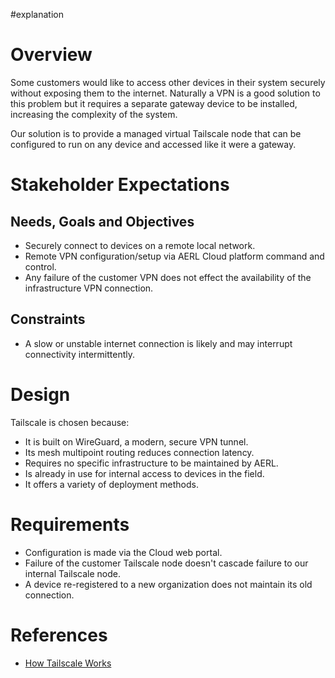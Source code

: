 #explanation
# Overview
Some customers would like to access other devices in their system securely without exposing them to the internet. Naturally a VPN is a good solution to this problem but it requires a separate gateway device to be installed, increasing the complexity of the system.

Our solution is to provide a managed virtual Tailscale node that can be configured to run on any device and accessed like it were a gateway.

# Stakeholder Expectations

## Needs, Goals and Objectives
- Securely connect to devices on a remote local network.
- Remote VPN configuration/setup via AERL Cloud platform command and control.
- Any failure of the customer VPN does not effect the availability of the infrastructure VPN connection.

## Constraints
- A slow or unstable internet connection is likely and may interrupt connectivity intermittently.

# Design

Tailscale is chosen because:
- It is built on WireGuard, a modern, secure VPN tunnel.
- Its mesh multipoint routing reduces connection latency.
- Requires no specific infrastructure to be maintained by AERL.
- Is already in use for internal access to devices in the field.
- It offers a variety of deployment methods.

# Requirements
- Configuration is made via the Cloud web portal.
- Failure of the customer Tailscale node doesn't cascade failure to our internal Tailscale node.
- A device re-registered to a new organization does not maintain its old connection.

# References
- [How Tailscale Works](https://tailscale.com/blog/how-tailscale-works/)

